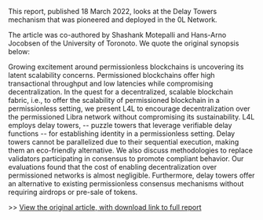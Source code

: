 
This report, published 18 March 2022, looks at the Delay Towers mechanism that was pioneered and deployed in the 0L Network.




The article was co\-authored by Shashank Motepalli and Hans\-Arno Jocobsen of the University of Toronoto. We quote the original synopsis below:




Growing excitement around permissionless blockchains is uncovering its latent scalability concerns. Permissioned blockchains offer high transactional throughput and low latencies while compromising decentralization. In the quest for a decentralized, scalable blockchain fabric, i.e., to offer the scalability of permissioned blockchain in a permissionless setting, we present L4L to encourage decentralization over the permissioned Libra network without compromising its sustainability. L4L employs delay towers, \-\- puzzle towers that leverage verifiable delay functions \-\- for establishing identity in a permissionless setting. Delay towers cannot be parallelized due to their sequential execution, making them an eco\-friendly alternative. We also discuss methodologies to replace validators participating in consensus to promote compliant behavior. Our evaluations found that the cost of enabling decentralization over permissioned networks is almost negligible. Furthermore, delay towers offer an alternative to existing permissionless consensus mechanisms without requiring airdrops or pre\-sale of tokens.




\>\> [View the original article, with download link to full report](https://arxiv.org/abs/2203.09714)


